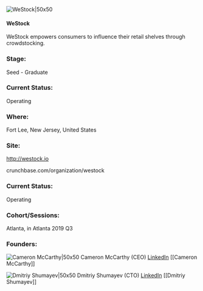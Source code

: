 

![WeStock|50x50](https://apimg.techstars.com/connect/images/image_files/5d3707a834a60d13b30003bb/original/App_Icon_3x.png)

#### WeStock
WeStock empowers consumers to influence their retail shelves through crowdstocking.

### Stage: 
Seed - Graduate 

### Current Status: 
Operating

### Where:
Fort Lee, New Jersey, United States

### Site:
http://westock.io



crunchbase.com/organization/westock

### Current Status: 
Operating

### Cohort/Sessions: 
Atlanta, in Atlanta 2019 Q3

### Founders: 

![Cameron McCarthy|50x50](https://apimg.techstars.com/connect/images/image_files/5d10d91b34a60d3b00000109/original/Cameron_McCarthy_Headshot.jpg) Cameron McCarthy (CEO) [LinkedIn](https://linkedin.com/in/cameron-mccarthy-ab794b25) [[Cameron McCarthy]]

![Dmitriy Shumayev|50x50]() Dmitriy Shumayev (CTO) [LinkedIn](https://) [[Dmitriy Shumayev]]


